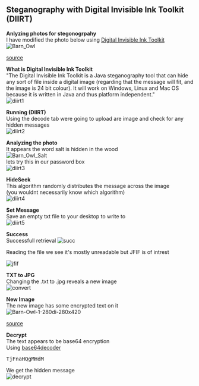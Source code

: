 **Steganography with Digital Invisible Ink Toolkit (DIIRT)**
---
**Anlyzing photos for stegonogrpahy**  
I have modified the photo below using [Digital Invisible Ink Toolkit](http://diit.sourceforge.net/)  
![Barn_Owl](https://user-images.githubusercontent.com/66635295/160784188-55b0ffdf-e845-46dc-9c32-22e9bcaf155e.png)  

[source](https://www.owlpages.com/owls/authors.php?a=10)  

**What is Digital Invisible Ink Toolkit**  
"The Digital Invisible Ink Toolkit is a Java steganography tool that can hide any sort of file inside a digital image (regarding that the message will fit, and the image is 24 bit colour). It will work on Windows, Linux and Mac OS because it is written in Java and thus platform independent."  
![diirt1](https://user-images.githubusercontent.com/66635295/160772964-186e6240-759a-4d25-a9ba-d39bafe6e42e.png)  


**Running (DIIRT)**  
Using the decode tab were going to upload are image and check for any hidden messages  
![diirt2](https://user-images.githubusercontent.com/66635295/160773981-d495eacc-8f7d-4ea9-b0b4-94a203c70bf2.png)  

**Analyzing the photo**  
It appears the word salt is hidden in the wood  
![Barn_Owl_Salt](https://user-images.githubusercontent.com/66635295/160774572-ca90ba94-d984-40aa-9ee4-3c99ea31aaf4.png)  
lets try this in our password box  
![diirt3](https://user-images.githubusercontent.com/66635295/160774905-4f241d4b-e199-4da8-b21d-0c0f0ef896a4.png)  


**HideSeek**    
This algorithm randomly distributes the message across the image    
(you wouldnt necessarily know which algorithm)    
![diirt4](https://user-images.githubusercontent.com/66635295/160775691-2d6d2bd5-1e68-41aa-94f4-b901b6db241a.png)    

**Set Message**  
Save an empty txt file to your desktop to write to  
![diirt5](https://user-images.githubusercontent.com/66635295/160777368-13ca01b2-7b33-4945-9775-6f73d1dd8c7a.png)  

**Success**  
Successfull retrieval 
![succ](https://user-images.githubusercontent.com/66635295/160778823-669c6050-606e-4bb9-bd4c-a55a85b1f4ee.png)  
 
 Reading the file we see it's mostly unreadable but  JFIF is of intrest  
 
![jfif](https://user-images.githubusercontent.com/66635295/160779136-b842d100-7e31-4dc3-8c1c-d37f3d59c52f.png)  

**TXT to JPG**  
Changing the .txt to .jpg reveals a new image  
![convert](https://user-images.githubusercontent.com/66635295/160785193-50bad0f9-9737-46f0-af36-fcbba421f5d1.png)  

**New Image**  
The new image has some encrypted text on it   
![Barn-Owl-1-280di-280x420](https://user-images.githubusercontent.com/66635295/160784256-fd52c521-876f-49ff-b9a5-0c771476916b.jpg)  

[source](https://www.birdlife.org.au/bird-profile/barn-owl)

**Decrypt**  
The text appears to be base64 encryption  
Using [base64decoder](https://www.base64decode.org/)  
<pre>TjFnaHQgMHdM</pre>  
We get the hidden message  
![decrypt](https://user-images.githubusercontent.com/66635295/160781392-f8be564d-646c-485c-8845-af3b8078acc4.png)




